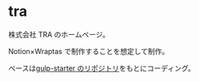 # tra

株式会社 TRA のホームページ。

Notion×Wraptas で制作することを想定して制作。

ベースは[gulp-starter のリポジトリ](https://github.com/traveler20/gulp-starter/tree/d6bfe199943647778aea53856e428021de17dc56)をもとにコーディング。
